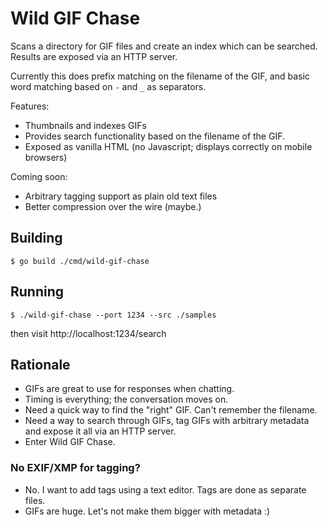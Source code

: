 # Wild GIF Chase
Scans a directory for GIF files and create an index which can be searched. Results
are exposed via an HTTP server.

Currently this does prefix matching on the filename of the GIF, and basic word
matching based on `-` and `_` as separators.

Features:
 - Thumbnails and indexes GIFs
 - Provides search functionality based on the filename of the GIF.
 - Exposed as vanilla HTML (no Javascript; displays correctly on mobile browsers)

Coming soon:
 - Arbitrary tagging support as plain old text files
 - Better compression over the wire (maybe.)

## Building
```
$ go build ./cmd/wild-gif-chase
```

## Running
```
$ ./wild-gif-chase --port 1234 --src ./samples
```

then visit http://localhost:1234/search

## Rationale
 - GIFs are great to use for responses when chatting.
 - Timing is everything; the conversation moves on.
 - Need a quick way to find the "right" GIF. Can't remember the filename.
 - Need a way to search through GIFs, tag GIFs with arbitrary metadata and expose
   it all via an HTTP server.
 - Enter Wild GIF Chase.

### No EXIF/XMP for tagging?
 - No. I want to add tags using a text editor. Tags are done as separate files.
 - GIFs are huge. Let's not make them bigger with metadata :)

